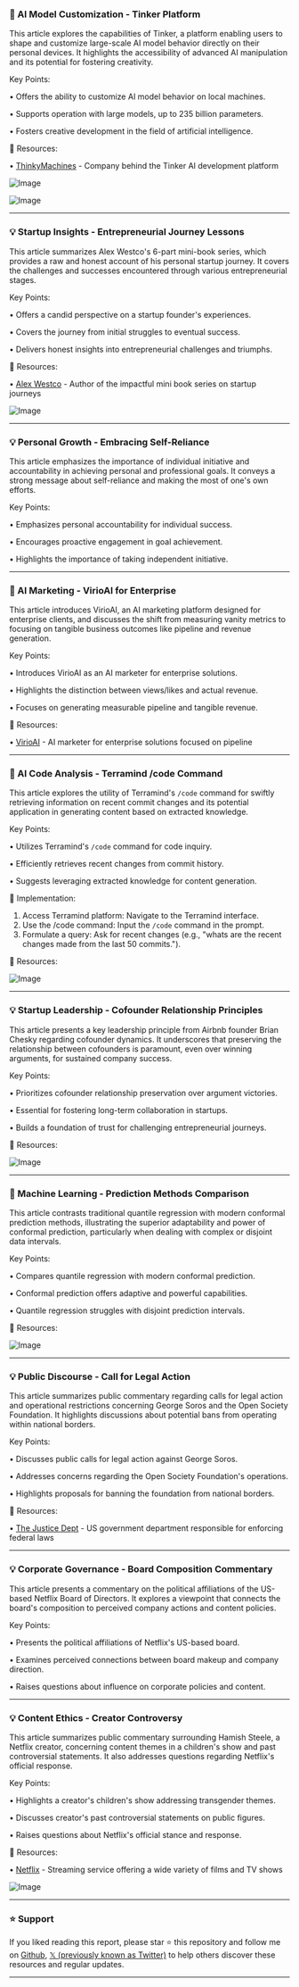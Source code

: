 ### 🤖 AI Model Customization - Tinker Platform

This article explores the capabilities of Tinker, a platform enabling users to shape and customize large-scale AI model behavior directly on their personal devices. It highlights the accessibility of advanced AI manipulation and its potential for fostering creativity.

Key Points:

• Offers the ability to customize AI model behavior on local machines.

• Supports operation with large models, up to 235 billion parameters.

• Fosters creative development in the field of artificial intelligence.

🔗 Resources:

• [ThinkyMachines](https://x.com/thinkymachines) - Company behind the Tinker AI development platform

![Image](https://pbs.twimg.com/media/G2TyMRAbgAAjXmR?format=jpg&name=small)

![Image](https://pbs.twimg.com/media/G2MX7iDaIAclPKq?format=png&name=240x240)

---
### 💡 Startup Insights - Entrepreneurial Journey Lessons

This article summarizes Alex Westco's 6-part mini-book series, which provides a raw and honest account of his personal startup journey. It covers the challenges and successes encountered through various entrepreneurial stages.

Key Points:

• Offers a candid perspective on a startup founder's experiences.

• Covers the journey from initial struggles to eventual success.

• Delivers honest insights into entrepreneurial challenges and triumphs.

🔗 Resources:

• [Alex Westco](https://x.com/alexwestco) - Author of the impactful mini book series on startup journeys

![Image](https://pbs.twimg.com/media/G2T_cWtX0AAr5mM?format=jpg&name=small)

---
### 💡 Personal Growth - Embracing Self-Reliance

This article emphasizes the importance of individual initiative and accountability in achieving personal and professional goals. It conveys a strong message about self-reliance and making the most of one's own efforts.

Key Points:

• Emphasizes personal accountability for individual success.

• Encourages proactive engagement in goal achievement.

• Highlights the importance of taking independent initiative.

---
### 🚀 AI Marketing - VirioAI for Enterprise

This article introduces VirioAI, an AI marketing platform designed for enterprise clients, and discusses the shift from measuring vanity metrics to focusing on tangible business outcomes like pipeline and revenue generation.

Key Points:

• Introduces VirioAI as an AI marketer for enterprise solutions.

• Highlights the distinction between views/likes and actual revenue.

• Focuses on generating measurable pipeline and tangible revenue.

🔗 Resources:

• [VirioAI](https://x.com/VirioAI) - AI marketer for enterprise solutions focused on pipeline

---
### 🚀 AI Code Analysis - Terramind /code Command

This article explores the utility of Terramind's `/code` command for swiftly retrieving information on recent commit changes and its potential application in generating content based on extracted knowledge.

Key Points:

• Utilizes Terramind's `/code` command for code inquiry.

• Efficiently retrieves recent changes from commit history.

• Suggests leveraging extracted knowledge for content generation.

🚀 Implementation:
1. Access Terramind platform: Navigate to the Terramind interface.
2. Use the /code command: Input the `/code` command in the prompt.
3. Formulate a query: Ask for recent changes (e.g., "whats are the recent changes made from the last 50 commits.").

🔗 Resources:

![Image](https://pbs.twimg.com/amplify_video_thumb/1973982685526962177/img/Lg0-eC8ZO9nVOXVO.jpg)

---
### 💡 Startup Leadership - Cofounder Relationship Principles

This article presents a key leadership principle from Airbnb founder Brian Chesky regarding cofounder dynamics. It underscores that preserving the relationship between cofounders is paramount, even over winning arguments, for sustained company success.

Key Points:

• Prioritizes cofounder relationship preservation over argument victories.

• Essential for fostering long-term collaboration in startups.

• Builds a foundation of trust for challenging entrepreneurial journeys.

🔗 Resources:

![Image](https://pbs.twimg.com/amplify_video_thumb/1973775938241343488/img/ddTVYFGpkbwPKA4P.jpg)

---
### 🤖 Machine Learning - Prediction Methods Comparison

This article contrasts traditional quantile regression with modern conformal prediction methods, illustrating the superior adaptability and power of conformal prediction, particularly when dealing with complex or disjoint data intervals.

Key Points:

• Compares quantile regression with modern conformal prediction.

• Conformal prediction offers adaptive and powerful capabilities.

• Quantile regression struggles with disjoint prediction intervals.

🔗 Resources:

![Image](https://pbs.twimg.com/media/G2Qpl99XQAAOrw_?format=jpg&name=small)

---
### 💡 Public Discourse - Call for Legal Action

This article summarizes public commentary regarding calls for legal action and operational restrictions concerning George Soros and the Open Society Foundation. It highlights discussions about potential bans from operating within national borders.

Key Points:

• Discusses public calls for legal action against George Soros.

• Addresses concerns regarding the Open Society Foundation's operations.

• Highlights proposals for banning the foundation from national borders.

🔗 Resources:

• [The Justice Dept](https://x.com/TheJusticeDept) - US government department responsible for enforcing federal laws

---
### 💡 Corporate Governance - Board Composition Commentary

This article presents a commentary on the political affiliations of the US-based Netflix Board of Directors. It explores a viewpoint that connects the board's composition to perceived company actions and content policies.

Key Points:

• Presents the political affiliations of Netflix's US-based board.

• Examines perceived connections between board makeup and company direction.

• Raises questions about influence on corporate policies and content.

---
### 💡 Content Ethics - Creator Controversy

This article summarizes public commentary surrounding Hamish Steele, a Netflix creator, concerning content themes in a children's show and past controversial statements. It also addresses questions regarding Netflix's official response.

Key Points:

• Highlights a creator's children's show addressing transgender themes.

• Discusses creator's past controversial statements on public figures.

• Raises questions about Netflix's official stance and response.

🔗 Resources:

• [Netflix](https://x.com/netflix) - Streaming service offering a wide variety of films and TV shows

![Image](https://pbs.twimg.com/media/G2L8n-QW4AAFP47?format=jpg&name=small)


---

### ⭐️ Support

If you liked reading this report, please star ⭐️ this repository and follow me on [Github](https://github.com/Drix10), [𝕏 (previously known as Twitter)](https://x.com/DRIX_10_) to help others discover these resources and regular updates.

---